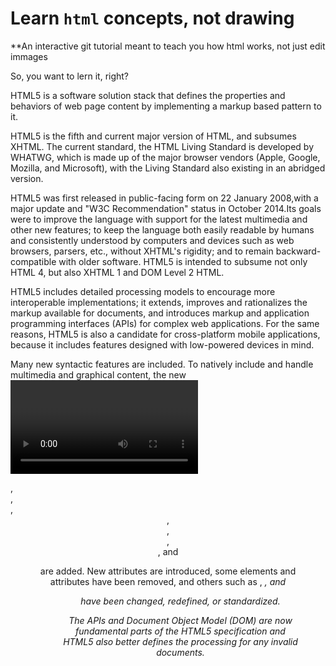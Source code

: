 # Learn `html` concepts, not drawing

**An interactive git tutorial meant to teach you how html works, not just edit immages

So, you want to lern it, right? 
  
HTML5 is a software solution stack that defines the properties and behaviors of web page content by implementing a markup based pattern to it.

HTML5 is the fifth and current major version of HTML, and subsumes XHTML. The current standard, the HTML Living Standard is developed by WHATWG, which is made up of the major browser vendors (Apple, Google, Mozilla, and Microsoft), with the Living Standard also existing in an abridged version.

HTML5 was first released in public-facing form on 22 January 2008,with a major update and "W3C Recommendation" status in October 2014.Its goals were to improve the language with support for the latest multimedia and other new features; to keep the language both easily readable by humans and consistently understood by computers and devices such as web browsers, parsers, etc., without XHTML's rigidity; and to remain backward-compatible with older software. HTML5 is intended to subsume not only HTML 4, but also XHTML 1 and DOM Level 2 HTML.

HTML5 includes detailed processing models to encourage more interoperable implementations; it extends, improves and rationalizes the markup available for documents, and introduces markup and application programming interfaces (APIs) for complex web applications. For the same reasons, HTML5 is also a candidate for cross-platform mobile applications, because it includes features designed with low-powered devices in mind.

Many new syntactic features are included. To natively include and handle multimedia and graphical content, the new <video>, <audio> and <canvas> elements were added, and support for scalable vector graphics (SVG) content and MathML for mathematical formulas. To enrich the semantic content of documents, new page structure elements such as <main>, <section>, <article>, <header>, <footer>, <aside>, <nav>, and <figure> are added. New attributes are introduced, some elements and attributes have been removed, and others such as <a>, <cite>, and <menu> have been changed, redefined, or standardized.

The APIs and Document Object Model (DOM) are now fundamental parts of the HTML5 specification and HTML5 also better defines the processing for any invalid documents.

